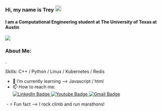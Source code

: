 ### Hi, my name is Trey  <img src="https://user-images.githubusercontent.com/70235944/235464816-97a74fe3-00e5-4e2d-a68d-b88911af71ac.gif" alt="Logo" width="20" >
#### I am a Computational Engineering student at The University of Texas at Austin

<img src= "https://user-images.githubusercontent.com/70235944/235691242-57eb39ea-0bfd-4e28-8da6-f5d1043d3ec7.png">

### About Me:
.

Skills: C++ / Python / Linux / Kubernetes / Redis

- 🌱 I’m currently learning --> Javascript / html 
- 📫 How to reach me: 
  <div id="badges">
  <a href="https://www.linkedin.com/in/trey-gower-4107bb188/">
    <img src="https://img.shields.io/badge/LinkedIn-blue?style=for-the-badge&logo=linkedin&logoColor=white" alt="LinkedIn Badge"/>
  </a>
  <a href="https://www.youtube.com/channel/UC5csCBWv404Pmg1c04F4oUA">
    <img src="https://img.shields.io/badge/YouTube-red?style=for-the-badge&logo=youtube&logoColor=white" alt="Youtube Badge"/>
  </a>
  <a href="goweryert@gmail.com">
    <img src="https://img.shields.io/badge/email-red?logo=gmail&logoColor=white&style=for-the-badge" alt="Gmail Badge"/>
  </a>
</div>
<img src="https://komarev.com/ghpvc/?username=TreyGower7&style=flat-square&color=blue" alt=""/>
- ⚡ Fun fact --> I rock climb and run marathons!

